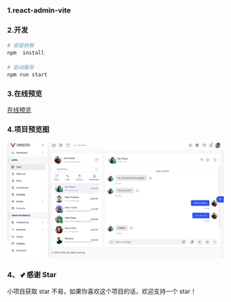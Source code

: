 ### 1.react-admin-vite

### 2.开发

```bash
# 安装依赖
npm  install

# 启动服务
npm run start
```

### 3.在线预览
[在线预览](https://minsion.github.io/react-admin-vite)


### 4.项目预览图
![preview1.png](./public/1.png)


### 4、 💕 感谢 Star
小项目获取 star 不易，如果你喜欢这个项目的话，欢迎支持一个 star！

